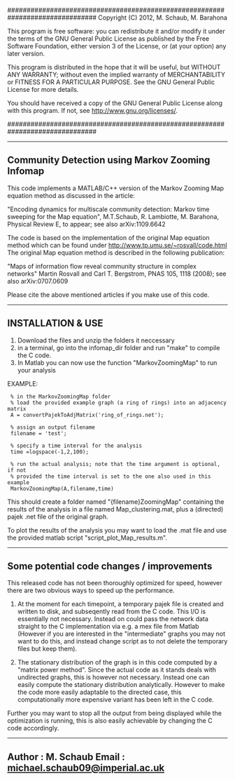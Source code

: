 ###############################################################################
Copyright (C) 2012, M. Schaub, M. Barahona

This program is free software: you can redistribute it and/or modify
it under the terms of the GNU General Public License as published by
the Free Software Foundation, either version 3 of the License, or
(at your option) any later version.

This program is distributed in the hope that it will be useful,
but WITHOUT ANY WARRANTY; without even the implied warranty of
MERCHANTABILITY or FITNESS FOR A PARTICULAR PURPOSE.  See the
GNU General Public License for more details.

You should have received a copy of the GNU General Public License
along with this program. If not, see <http://www.gnu.org/licenses/>.

###############################################################################

-----------------------------------------------------------------------------
Community Detection using Markov Zooming Infomap
-----------------------------------------------------------------------------

This code implements a MATLAB/C++ version of the Markov Zooming Map equation 
method as discussed in the article:

"Encoding dynamics for multiscale community detection: Markov time sweeping for 
the Map equation", M.T.Schaub, R. Lambiotte, M. Barahona, Physical Review E, 
to appear; see also arXiv:1109.6642

The code is based on the implementation of the original Map equation method
which can be found under http://www.tp.umu.se/~rosvall/code.html
The original Map equation method is described in the following publication:

"Maps of information flow reveal community structure in complex networks"
Martin Rosvall and Carl T. Bergstrom, PNAS 105, 1118 (2008); 
see also arXiv:0707.0609

Please cite the above mentioned articles if you make use of this code.

-----------------------------------------------------------------------------
INSTALLATION & USE
-----------------------------------------------------------------------------
1. Download the files and unzip the folders it neccessary
2. in a terminal, go into the infomap_dir folder and run "make" to compile 
   the C code.
3. In Matlab you can now use the function "MarkovZoomingMap" to run your 
   analysis

EXAMPLE:

     % in the MarkovZoomingMap folder
     % load the provided example graph (a ring of rings) into an adjacency matrix
     A = convertPajekToAdjMatrix('ring_of_rings.net');
     
     % assign an output filename
     filename = 'test';

     % specify a time interval for the analysis
     time =logspace(-1,2,100);

     % run the actual analysis; note that the time argument is optional, if not
     % provided the time interval is set to the one also used in this example
     MarkovZoomingMap(A,filename,time)

This should create a folder named "{filename}ZoomingMap" containing the results
of the analysis in a file named Map_clustering.mat, plus a (directed) pajek .net
file of the original graph.

To plot the results of the analysis you may want to load the .mat file and use 
the provided matlab script "script_plot_Map_results.m".

-----------------------------------------------------------------------------
Some potential code changes / improvements
-----------------------------------------------------------------------------
This released code has not been thoroughly optimized for speed, however there
are two obvious ways to speed up the performance.

1) At the moment for each timepoint, a temporary pajek file is created and 
written to disk, and subseqently read from the C code. This I/O is essentially
not necessary. Instead on could pass the network data straight to the C 
implementation via e.g. a mex file from Matlab (However if you are interested 
in the "intermediate" graphs you may not want to do this, and instead change 
script as to not delete the temporary files but keep them).

2) The stationary distribution of the graph is in this code computed by a
"matrix power method". Since the actual code as it stands deals with undirected
graphs, this is however not necessary. Instead one can easily compute the 
stationary distribution analytically. However to make the code more easily 
adaptable to the directed case, this computationally more expensive variant has 
been left in  the C code.

Further you may want to stop all the output from being displayed while the 
optimization is running, this is also easily achievable by changing the C code
accordingly.


-----------------------------------------------------------------------------
Author   : M. Schaub
Email    : michael.schaub09@imperial.ac.uk 
-----------------------------------------------------------------------------
